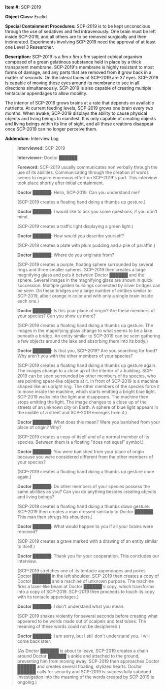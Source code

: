 **Item #:** SCP-2019

**Object Class:** Euclid

**Special Containment Procedures:** SCP-2019 is to be kept unconscious through the use of sedatives and fed intravenously. One brain must be left inside SCP-2019, and all others are to be removed surgically and then incinerated. Experiments involving SCP-2019 need the approval of at least one Level 3 Researcher.

**Description:** SCP-2019 is a 5m x 5m x 5m sapient cubical organism composed of a green gelatinous substance held in place by a thick transparent membrane. SCP-2019's membrane is highly resistant to most forms of damage, and any parts that are removed from it grow back in a matter of seconds. On the lateral faces of SCP-2019 are 37 eyes. SCP-2019 is capable of moving these eyes around its membrane to see in all directions simultaneously. SCP-2019 is also capable of creating multiple tentacular appendages to allow mobility.

The interior of SCP-2019 grows brains at a rate that depends on available nutrients. At current feeding levels, SCP-2019 grows one brain every two months. When awake, SCP-2019 displays the ability to cause physical objects and living beings to manifest. It is only capable of creating objects and living beings within its line of sight, and all these creations disappear once SCP-2019 can no longer perceive them.

**Addendum:** Interview Log

> **Interviewed:** SCP-2019  
>   
> **Interviewer:** Doctor ██████  
>   
> **Foreword:** SCP-2019 usually communicates non verbally through the use of its abilities. Communicating through the creation of words seems to require enormous effort on SCP-2019's part. This interview took place shortly after initial containment.
> 
> **<Begin Log>**
> 
> **Doctor ██████:** Hello, SCP-2019. Can you understand me?
> 
> (SCP-2019 creates a floating hand doing a thumbs up gesture.)
> 
> **Doctor ██████:** I would like to ask you some questions, if you don't mind.
> 
> (SCP-2019 creates a traffic light displaying a green light.)
> 
> **Doctor ██████:** How would you describe yourself?
> 
> (SCP-2019 creates a plate with plum pudding and a pile of paraffin.)
> 
> **Doctor ██████:** Where do you originate from?
> 
> (SCP-2019 creates a purple, floating sphere surrounded by several rings and three smaller spheres. SCP-2019 then creates a large magnifying glass and puts it between Doctor ██████ and the sphere. Several images in the magnifying glass are shown in quick succession. Multiple golden buildings connected by silver bridges can be seen. On these bridges are a large number of entities similar to SCP-2019, albeit orange in color and with only a single brain inside each one.)
> 
> **Doctor ██████:** Is this your place of origin? Are these members of your species? Can you show us more?
> 
> (SCP-2019 creates a floating hand doing a thumbs up gesture. The images in the magnifying glass change to what seems to be a lake beneath a bridge. An entity similar to SCP-2019 can be seen gathering a few objects around the lake and absorbing them into its body.)
> 
> **Doctor ██████:** Is that you, SCP-2019? Are you searching for food? Why aren't you with the other members of your species?
> 
> (SCP-2019 creates a floating hand doing a thumbs up gesture again. The images change to a close up of the interior of a building. SCP-2019 can be seen surrounded by other members of its species, who are pointing spear-like objects at it. In front of SCP-2019 is a machine shaped like an upright ring. The other members of the species force it to move inside the machine, which starts emitting a bright blue light. SCP-2019 walks into the light and disappears. The machine then stops emitting the light. The image changes to a close up of the streets of an unknown city on Earth. A sphere of blue light appears in the middle of a street and SCP-2019 emerges from it.)
> 
> **Doctor ██████:** What does this mean? Were you banished from your place of origin? Why?
> 
> (SCP-2019 creates a copy of itself and of a normal member of its species. Between them is a floating "does not equal" symbol.)
> 
> **Doctor ██████:** You were banished from your place of origin because you were considered different from the other members of your species?
> 
> (SCP-2019 creates a floating hand doing a thumbs up gesture once again.)
> 
> **Doctor ██████:** Do other members of your species possess the same abilities as you? Can you do anything besides creating objects and living beings?
> 
> (SCP-2019 creates a floating hand doing a thumbs down gesture. SCP-2019 then creates a man dressed similarly to Doctor ██████. This man then shrugs his shoulders.)
> 
> **Doctor ██████:** What would happen to you if all your brains were removed?
> 
> (SCP-2019 creates a grave marked with a drawing of an entity similar to itself.)
> 
> **Doctor ██████:** Thank you for your cooperation. This concludes our interview.
> 
> (SCP-2019 stretches one of its tentacle appendages and pokes Doctor ██████ in the left shoulder. SCP-2019 then creates a copy of Doctor ██████ and a machine of unknown purpose. The machine fires a laser-like beam at Doctor ██████'s copy, which transforms into a copy of SCP-2019. SCP-2019 then proceeds to touch its copy with its tentacle appendages.)
> 
> **Doctor ██████:** I don't understand what you mean.
> 
> (SCP-2019 shakes violently for several seconds before creating what appeared to be words made out of scalpels and test tubes. The meaning of these words could not be deciphered.)
> 
> **Doctor ██████:** I am sorry, but I still don't understand you. I will come back later.
> 
> (As Doctor ██████ is about to leave, SCP-2019 creates a chain around Doctor ██████'s ankle and attached to the ground, preventing him from moving away. SCP-2019 then approaches Doctor ██████ and creates several floating, stylized hearts. Doctor ██████ calls for security and SCP-2019 is successfully subdued. Investigation into the meaning of the words created by SCP-2019 is ongoing.)
> 
> **<End Log>**